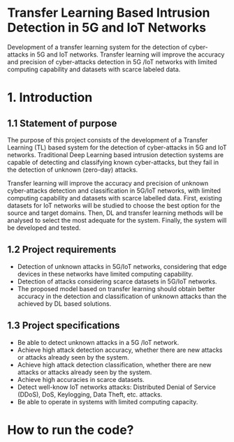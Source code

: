 # Transfer Learning Based Intrusion Detection in 5G and IoT Networks
 Development of a transfer learning system for the detection of cyber-attacks in 5G and IoT networks. Transfer learning will improve the accuracy and precision of cyber-attacks detection in 5G /IoT networks with limited computing capability and datasets with scarce labeled data.

# 1. **Introduction**
   ## 1.1 **Statement of purpose**
The purpose of this project consists of the development of a Transfer Learning (TL) based system for the detection of cyber-attacks in 5G and IoT networks. Traditional Deep Learning based intrusion detection systems are capable of detecting and classifying known cyber-attacks, but they fail in the detection of unknown (zero-day) attacks. 

Transfer learning will improve the accuracy and precision of unknown cyber-attacks detection and classification in 5G/IoT networks, with limited computing capability and datasets with scarce labelled data. First, existing datasets for IoT networks will be studied to choose the best option for the source and target domains. Then, DL and transfer learning methods will be analysed to select the most adequate for the system. Finally, the system will be developed and tested.
## 1.2 **Project requirements**
- Detection of unknown attacks in 5G/IoT networks, considering that edge devices in these networks have limited computing capability.
- Detection of attacks considering scarce datasets in 5G/IoT networks. 
- The proposed model based on transfer learning should obtain better accuracy in the detection and classification of unknown attacks than the achieved by DL based solutions.
## 1.3 **Project specifications**
- Be able to detect unknown attacks in a 5G /IoT network. 
- Achieve high attack detection accuracy, whether there are new attacks or attacks already seen by the system. 
- Achieve high attack detection classification, whether there are new attacks or attacks already seen by the system. 
- Achieve high accuracies in scarce datasets. 
- Detect well-know IoT networks attacks: Distributed Denial of Service (DDoS), DoS, Keylogging, Data Theft, etc. attacks.
- Be able to operate in systems with limited computing capacity.

# How to run the code?


